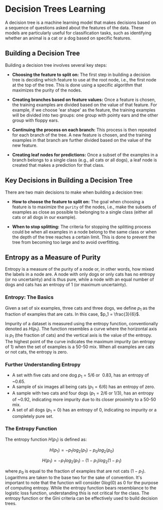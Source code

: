 # Decision Trees Learning
A decision tree is a machine learning model that makes decisions based on a sequence of questions asked about the features of the data. These models are particularly useful for classification tasks, such as identifying whether an animal is a cat or a dog based on specific features.

## Building a Decision Tree
Building a decision tree involves several key steps:

- **Choosing the feature to split on:** The first step in building a decision tree is deciding which feature to use at the root node, i.e., the first node at the top of the tree. This is done using a specific algorithm that maximizes the purity of the nodes.

- **Creating branches based on feature values:** Once a feature is chosen, the training examples are divided based on the value of that feature. For example, if we choose 'ear shape' as the feature, the training examples will be divided into two groups: one group with pointy ears and the other group with floppy ears.

- **Continuing the process on each branch:** This process is then repeated for each branch of the tree. A new feature is chosen, and the training examples in that branch are further divided based on the value of the new feature.

- **Creating leaf nodes for predictions:** Once a subset of the examples in a branch belongs to a single class (e.g., all cats or all dogs), a leaf node is created that makes a prediction for that class.

## Key Decisions in Building a Decision Tree
There are two main decisions to make when building a decision tree:

- **How to choose the feature to split on:** The goal when choosing a feature is to maximize the `purity` of the nodes, i.e., make the subsets of examples as close as possible to belonging to a single class (either all cats or all dogs in our example).

- **When to stop splitting:** The criteria for stopping the splitting process could be when all examples in a node belong to the same class or when the depth of the tree reaches a certain limit. This is done to prevent the tree from becoming too large and to avoid overfitting.

## Entropy as a Measure of Purity
Entropy is a measure of the purity of a node or, in other words, how mixed the labels in a node are. A node with only dogs or only cats has no entropy (or no uncertainty) and is thus pure, while a node with an equal number of dogs and cats has an entropy of 1 (or maximum uncertainty).

### Entropy: The Basics
Given a set of six examples, three cats and three dogs, we define $p_1$ as the fraction of examples that are cats. In this case, $p_1 = \frac{3}{6}$.

Impurity of a dataset is measured using the entropy function, conventionally denoted as $H(p_1)$. The function resembles a curve where the horizontal axis is $p_1$ (the fraction of cats) and the vertical axis is the value of the entropy. The highest point of the curve indicates the maximum impurity (an entropy of 1) when the set of examples is a 50-50 mix. When all examples are cats or not cats, the entropy is zero.

### Further Understanding Entropy
- A set with five cats and one dog $p_1 = 5/6 \text{ or } ~0.83$, has an entropy of ~0.65.
- A sample of six images all being cats $(p_1 = 6/6)$ has an entropy of zero.
- A sample with two cats and four dogs $(p_1 = 2/6 \text{ or } 1/3)$, has an entropy of ~0.92, indicating more impurity due to its closer proximity to a 50-50 mix.
- A set of all dogs $(p_1 = 0)$ has an entropy of 0, indicating no impurity or a completely pure set.

### The Entropy Function
The entropy function $H(p_1)$ is defined as:

$$H(p_1) = -p_1log_2(p_1) - p_0log_2(p_0)$$

$$H(p_1) = -p_1log_2(p_1) - (1 - p_1)log_2(1 - p_1)$$

where $p_0$ is equal to the fraction of examples that are not cats $(1 - p_1)$. Logarithms are taken to the base two for the sake of convention. It's important to note that the function will consider $0log(0)$ as 0 for the purpose of computing entropy. While the entropy function bears resemblance to the logistic loss function, understanding this is not critical for the class. The entropy function or the Gini criteria can be effectively used to build decision trees. 